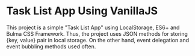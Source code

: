 # Task List App Using VanillaJS
This project is a simple "Task List App" using LocalStorage, ES6+ and Bulma CSS Framework. Thus, the project uses JSON methods for storing {key, value} pair in local storage. On the other hand, event delegation and event bubbling methods used often.
